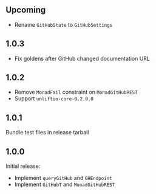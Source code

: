 ## Upcoming

* Rename `GitHubState` to `GitHubSettings`

## 1.0.3

* Fix goldens after GitHub changed documentation URL

## 1.0.2

* Remove `MonadFail` constraint on `MonadGitHubREST`
* Support `unliftio-core-0.2.0.0`

## 1.0.1

Bundle test files in release tarball

## 1.0.0

Initial release:

* Implement `queryGitHub` and `GHEndpoint`
* Implement `GitHubT` and `MonadGitHubREST`

